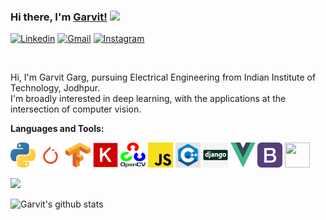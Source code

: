 ### Hi there, I'm [Garvit!](http://home.iitj.ac.in/~garg.11/) <img src="https://media.giphy.com/media/hvRJCLFzcasrR4ia7z/giphy.gif" width="25px">


<!--<a href="https://www.linkedin.com/in/garvit-garg-6a3248197/">
  <img align="left" alt="Garvit Garg | Linkedin" width="21px" src="https://github.com/Garvit-32/Garvit-32/blob/master/assests/linkedin.png" />
</a>
<a href="https://www.instagram.com/g_a_r_v_it/">
  <img align="left" alt="Garvit Garg | Instagram" width="20px" src="https://github.com/Garvit-32/Garvit-32/blob/master/assests/instagram.png" />
</a>
<a href="mailto:garg.11@iitj.ac.in">
  <img align="left" alt="Garvit Garg | Gmail" width="21px" src="https://github.com/Garvit-32/Garvit-32/blob/master/assests/gmail.png" />
</a> -->
[![Linkedin](https://img.shields.io/badge/-LinkedIn-blue?style=flat&logo=Linkedin&logoColor=white)](https://www.linkedin.com/in/garvit-garg-6a3248197/)
[![Gmail](https://img.shields.io/badge/-Gmail-red?labelColor=ffffff&style=flat&logo=Gmail&logoColor=red)](mailto:garg.11@iitj.ac.in)
[![Instagram](https://img.shields.io/badge/-Instagram-C13584?labelColor=ffffff&style=flat&logo=Instagram&logoColor=C13584)](https://www.instagram.com/g_a_r_v_it/)


<br/>


Hi, I'm Garvit Garg, pursuing Electrical Engineering from Indian Institute of Technology, Jodhpur.
<br/>
I'm broadly interested in deep learning, with the applications at the intersection of computer vision. 



**Languages and Tools:**

<code><img width="40" height="40" src="assests/python.png"></code>
<code><img width="40" height="40" src="assests/pytorch.png"></code>
<code><img width="40" height="40" src="assests/tensorflow.png"></code>
<code><img width="40" height="40" src="assests/keras.png"></code>
<code><img width="40" height="40" src="assests/opencv.png"></code>
<code><img width="40" height="40" src="assests/javascript.png"></code>
<code><img width="40" height="40" src="assests/cpp.jpg"></code>
<code><img width="40" height="40" src="assests/django.png"></code>
<code><img width="40" height="40" src="assests/vue.png"></code>
<code><img width="40" height="40" src="assests/bootstrap.png"></code>
<code><img width="40" height="40" src="https://www.vectorlogo.zone/logos/git-scm/git-scm-icon.svg"></code>

![](https://komarev.com/ghpvc/?username=Garvit-32&style=flat-square)

![Garvit's github stats](https://github-readme-stats.vercel.app/api?username=garvit-32&show_icons=true&title_color=fff&icon_color=7510F7&text_color=daf7dc&bg_color=151515)
